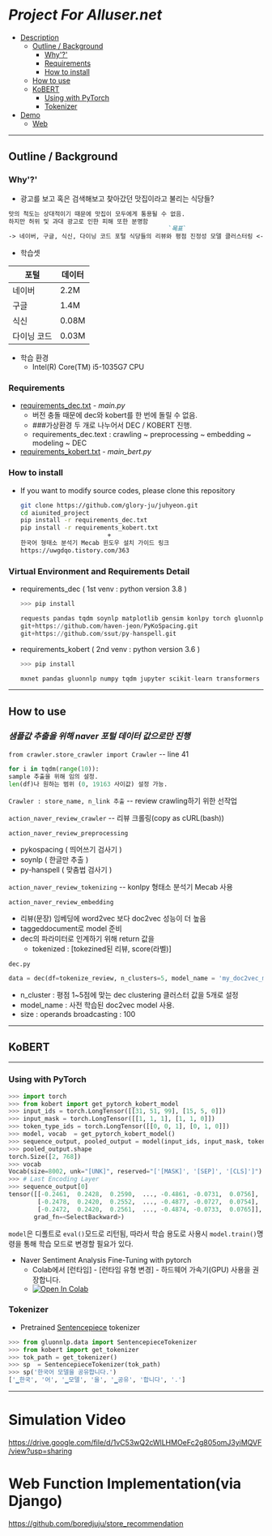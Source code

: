# _Project For Alluser.net_

* [Description](#for-allusernets-project)
  * [Outline / Background](#outline--background)
    * [Why'?'](#why)
    * [Requirements](#requirements)
    * [How to install](#how-to-install)
  * [How to use](#how-to-use)
  * [KoBERT](#kobert)
    * [Using with PyTorch](#using-with-pytorch)
    * [Tokenizer](#tokenizer)
* [Demo](#simulation-video)
  * [Web](#web-function-implementationvia-django)

---

## Outline / Background

### Why'?'

* 광고를 보고 혹은 검색해보고 찾아갔던 맛집이라고 불리는 식당들?
```markdown
맛의 척도는 상대적이기 때문에 맛집이 모두에게 통용될 수 없음. 
하지만 허위 및 과대 광고로 인한 피해 또한 분명함
                                            `목표`
-> 네이버, 구글, 식신, 다이닝 코드 포털 식당들의 리뷰와 평점 진정성 모델 클러스터링 <-
```

* 학습셋

| 포털     | 데이터   |
|--------|-------|
| 네이버    | 2.2M  |
| 구글     | 1.4M  |
| 식신     | 0.08M |
| 다이닝 코드 | 0.03M |


* 학습 환경
  * Intel(R) Core(TM) i5-1035G7 CPU

### Requirements

* [requirements_dec.txt](https://github.com/glory-ju/juhyeon/blob/main/aiunited_project/requirements_dec.txt) - _main.py_
  * 버전 충돌 때문에 dec와 kobert를 한 번에 돌릴 수 없음.
  * ###가상환경 두 개로 나누어서 DEC / KOBERT 진행.
  * requirements_dec.text : crawling ~ preprocessing ~ embedding ~ modeling ~ DEC
* [requirements_kobert.txt](https://github.com/glory-ju/juhyeon/blob/main/aiunited_project/requirements_kobert.txt) - _main_bert.py_

### How to install

* If you want to modify source codes, please clone this repository

  ```sh
  git clone https://github.com/glory-ju/juhyeon.git
  cd aiunited_project
  pip install -r requirements_dec.txt
  pip install -r requirements_kobert.txt
                          +
  한국어 형태소 분석기 Mecab 윈도우 설치 가이드 링크
  https://uwgdqo.tistory.com/363
  ```

### Virtual Environment and Requirements Detail
* requirements_dec ( 1st venv : python version 3.8 )
  ```python
  >>> pip install 
  
  requests pandas tqdm soynlp matplotlib gensim konlpy torch gluonnlp
  git+https://github.com/haven-jeon/PyKoSpacing.git
  git+https://github.com/ssut/py-hanspell.git
  
  ```
  
* requirements_kobert ( 2nd venv : python version 3.6 )
  ```python
  >>> pip install 
  
  mxnet pandas gluonnlp numpy tqdm jupyter scikit-learn transformers boto3 torch sentencepiece
  ```
---

## How to use

### _샘플값 추출을 위해 naver 포털 데이터 값으로만 진행_

`from crawler.store_crawler import Crawler` -- line 41
```python
for i in tqdm(range(10)):
sample 추출을 위해 임의 설정.
len(df)나 원하는 범위 (0, 19163 사이값) 설정 가능.
```
`Crawler : store_name, n_link 추출` -- review crawling하기 위한 선작업

`action_naver_review_crawler` -- 리뷰 크롤링(copy as cURL(bash))

`action_naver_review_preprocessing` 
* pykospacing ( 띄어쓰기 검사기 )
* soynlp ( 한글만 추출 )
* py-hanspell ( 맞춤법 검사기 )

`action_naver_review_tokenizing` -- konlpy 형태소 분석기 Mecab 사용

`action_naver_review_embedding` 
* 리뷰(문장) 임베딩에 word2vec 보다 doc2vec 성능이 더 높음
* taggeddocument로 model 준비
* dec의 파라미터로 인계하기 위해 return 값을 
  * tokenized : [tokezined된 리뷰, score(라벨)]

`dec.py`
```python
data = dec(df=tokenize_review, n_clusters=5, model_name = 'my_doc2vec_model', size=100)
```
* n_cluster : 평점 1~5점에 맞는 dec clustering 클러스터 값을 5개로 설정
* model_name : 사전 학습된 doc2vec model 사용.
* size : operands broadcasting : 100

---

## KoBERT

---
### Using with PyTorch

```python
>>> import torch
>>> from kobert import get_pytorch_kobert_model
>>> input_ids = torch.LongTensor([[31, 51, 99], [15, 5, 0]])
>>> input_mask = torch.LongTensor([[1, 1, 1], [1, 1, 0]])
>>> token_type_ids = torch.LongTensor([[0, 0, 1], [0, 1, 0]])
>>> model, vocab  = get_pytorch_kobert_model()
>>> sequence_output, pooled_output = model(input_ids, input_mask, token_type_ids)
>>> pooled_output.shape
torch.Size([2, 768])
>>> vocab
Vocab(size=8002, unk="[UNK]", reserved="['[MASK]', '[SEP]', '[CLS]']")
>>> # Last Encoding Layer
>>> sequence_output[0]
tensor([[-0.2461,  0.2428,  0.2590,  ..., -0.4861, -0.0731,  0.0756],
        [-0.2478,  0.2420,  0.2552,  ..., -0.4877, -0.0727,  0.0754],
        [-0.2472,  0.2420,  0.2561,  ..., -0.4874, -0.0733,  0.0765]],
       grad_fn=<SelectBackward>)
```

`model`은 디폴트로 `eval()`모드로 리턴됨, 따라서 학습 용도로 사용시 `model.train()`명령을 통해 학습 모드로 변경할 필요가 있다.

* Naver Sentiment Analysis Fine-Tuning with pytorch
  * Colab에서 [런타임] - [런타임 유형 변경] - 하드웨어 가속기(GPU) 사용을 권장합니다.
  * [![Open In Colab](https://colab.research.google.com/assets/colab-badge.svg)](https://colab.research.google.com/github/SKTBrain/KoBERT/blob/master/scripts/NSMC/naver_review_classifications_pytorch_kobert.ipynb)

### Tokenizer

* Pretrained [Sentencepiece](https://github.com/google/sentencepiece) tokenizer

```python
>>> from gluonnlp.data import SentencepieceTokenizer
>>> from kobert import get_tokenizer
>>> tok_path = get_tokenizer()
>>> sp  = SentencepieceTokenizer(tok_path)
>>> sp('한국어 모델을 공유합니다.')
['▁한국', '어', '▁모델', '을', '▁공유', '합니다', '.']
```

---

# Simulation Video

https://drive.google.com/file/d/1vC53wQ2cWlLHMOeFc2g805omJ3yiMQVF/view?usp=sharing

# Web Function Implementation(via Django)

https://github.com/boredjuju/store_recommendation
